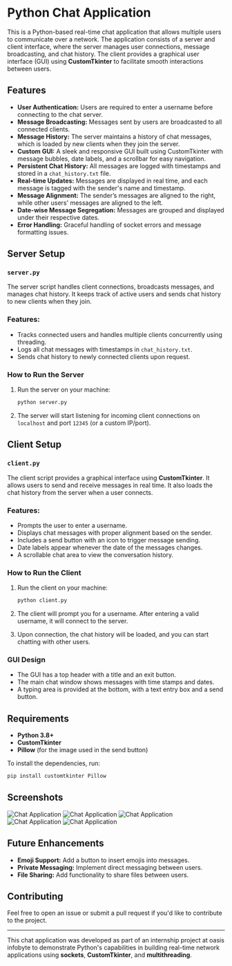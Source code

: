 # Python Chat Application

This is a Python-based real-time chat application that allows multiple users to communicate over a network. The application consists of a server and client interface, where the server manages user connections, message broadcasting, and chat history. The client provides a graphical user interface (GUI) using **CustomTkinter** to facilitate smooth interactions between users.

## Features

- **User Authentication:** Users are required to enter a username before connecting to the chat server. 
- **Message Broadcasting:** Messages sent by users are broadcasted to all connected clients.
- **Message History:** The server maintains a history of chat messages, which is loaded by new clients when they join the server.
- **Custom GUI:** A sleek and responsive GUI built using CustomTkinter with message bubbles, date labels, and a scrollbar for easy navigation.
- **Persistent Chat History:** All messages are logged with timestamps and stored in a `chat_history.txt` file.
- **Real-time Updates:** Messages are displayed in real time, and each message is tagged with the sender's name and timestamp.
- **Message Alignment:** The sender’s messages are aligned to the right, while other users' messages are aligned to the left.
- **Date-wise Message Segregation:** Messages are grouped and displayed under their respective dates.
- **Error Handling:** Graceful handling of socket errors and message formatting issues.

## Server Setup

### `server.py`

The server script handles client connections, broadcasts messages, and manages chat history. It keeps track of active users and sends chat history to new clients when they join.

### Features:
- Tracks connected users and handles multiple clients concurrently using threading.
- Logs all chat messages with timestamps in `chat_history.txt`.
- Sends chat history to newly connected clients upon request.

### How to Run the Server

1. Run the server on your machine:
   ```bash
   python server.py
   ```

2. The server will start listening for incoming client connections on `localhost` and port `12345` (or a custom IP/port).

## Client Setup

### `client.py`

The client script provides a graphical interface using **CustomTkinter**. It allows users to send and receive messages in real time. It also loads the chat history from the server when a user connects.

### Features:
- Prompts the user to enter a username.
- Displays chat messages with proper alignment based on the sender.
- Includes a send button with an icon to trigger message sending.
- Date labels appear whenever the date of the messages changes.
- A scrollable chat area to view the conversation history.

### How to Run the Client

1. Run the client on your machine:
   ```bash
   python client.py
   ```

2. The client will prompt you for a username. After entering a valid username, it will connect to the server.
3. Upon connection, the chat history will be loaded, and you can start chatting with other users.

### GUI Design

- The GUI has a top header with a title and an exit button.
- The main chat window shows messages with time stamps and dates.
- A typing area is provided at the bottom, with a text entry box and a send button.

## Requirements

- **Python 3.8+**
- **CustomTkinter**
- **Pillow** (for the image used in the send button)

To install the dependencies, run:
```bash
pip install customtkinter Pillow
```

## Screenshots

![Chat Application](Screenshots/screenshot_1.png)
![Chat Application](Screenshots/screenshot_2.png)
![Chat Application](Screenshots/screenshot_3.png)
![Chat Application](Screenshots/screenshot_4.png)
![Chat Application](Screenshots/screenshot_5.png)


## Future Enhancements

- **Emoji Support:** Add a button to insert emojis into messages.
- **Private Messaging:** Implement direct messaging between users.
- **File Sharing:** Add functionality to share files between users.

## Contributing

Feel free to open an issue or submit a pull request if you'd like to contribute to the project.

---

This chat application was developed as part of an internship project at oasis infobyte to demonstrate Python's capabilities in building real-time network applications using **sockets**, **CustomTkinter**, and **multithreading**.

